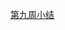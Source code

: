 [第九周小结](https://github.com/jingc19/jingchengBDMI2020ACode/blob/main/%E7%AC%AC%E4%B9%9D%E5%91%A8.md)
